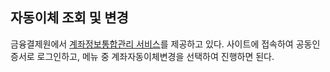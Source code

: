 ## 자동이체 조회 및 변경
금융결제원에서 [계좌정보통합관리 서비스](https://www.payinfo.or.kr/payinfo.html)를 제공하고 있다. 사이트에 접속하여 공동인증서로 로그인하고, 메뉴 중 계좌자동이체변경을 선택하여 진행하면 된다.
